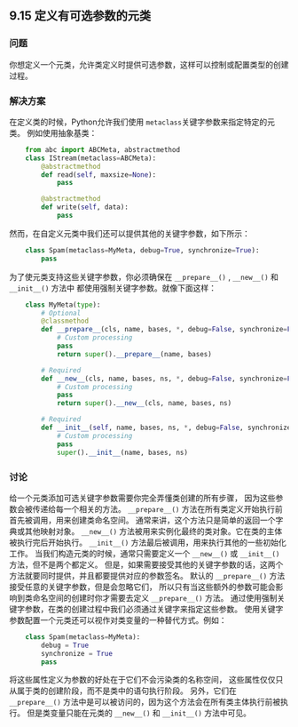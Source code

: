 ## 9.15 定义有可选参数的元类 ##
### 问题 ###
你想定义一个元类，允许类定义时提供可选参数，这样可以控制或配置类型的创建过程。
### 解决方案 ###
在定义类的时候，Python允许我们使用 ``metaclass``关键字参数来指定特定的元类。
例如使用抽象基类：
```python
    from abc import ABCMeta, abstractmethod
    class IStream(metaclass=ABCMeta):
        @abstractmethod
        def read(self, maxsize=None):
            pass

        @abstractmethod
        def write(self, data):
            pass

```
然而，在自定义元类中我们还可以提供其他的关键字参数，如下所示：
```python
    class Spam(metaclass=MyMeta, debug=True, synchronize=True):
        pass

```
为了使元类支持这些关键字参数，你必须确保在 ``__prepare__()`` , ``__new__()`` 和 ``__init__()`` 方法中
都使用强制关键字参数。就像下面这样：
```python
    class MyMeta(type):
        # Optional
        @classmethod
        def __prepare__(cls, name, bases, *, debug=False, synchronize=False):
            # Custom processing
            pass
            return super().__prepare__(name, bases)

        # Required
        def __new__(cls, name, bases, ns, *, debug=False, synchronize=False):
            # Custom processing
            pass
            return super().__new__(cls, name, bases, ns)

        # Required
        def __init__(self, name, bases, ns, *, debug=False, synchronize=False):
            # Custom processing
            pass
            super().__init__(name, bases, ns)

```
### 讨论 ###
给一个元类添加可选关键字参数需要你完全弄懂类创建的所有步骤，
因为这些参数会被传递给每一个相关的方法。
``__prepare__()`` 方法在所有类定义开始执行前首先被调用，用来创建类命名空间。
通常来讲，这个方法只是简单的返回一个字典或其他映射对象。
``__new__()`` 方法被用来实例化最终的类对象。它在类的主体被执行完后开始执行。
``__init__()`` 方法最后被调用，用来执行其他的一些初始化工作。
当我们构造元类的时候，通常只需要定义一个 ``__new__()`` 或 ``__init__()`` 方法，但不是两个都定义。
但是，如果需要接受其他的关键字参数的话，这两个方法就要同时提供，并且都要提供对应的参数签名。
默认的 ``__prepare__()`` 方法接受任意的关键字参数，但是会忽略它们，
所以只有当这些额外的参数可能会影响到类命名空间的创建时你才需要去定义 ``__prepare__()`` 方法。
通过使用强制关键字参数，在类的创建过程中我们必须通过关键字来指定这些参数。
使用关键字参数配置一个元类还可以视作对类变量的一种替代方式。例如：
```python
    class Spam(metaclass=MyMeta):
        debug = True
        synchronize = True
        pass

```
将这些属性定义为参数的好处在于它们不会污染类的名称空间，
这些属性仅仅只从属于类的创建阶段，而不是类中的语句执行阶段。
另外，它们在 ``__prepare__()`` 方法中是可以被访问的，因为这个方法会在所有类主体执行前被执行。
但是类变量只能在元类的 ``__new__()`` 和 ``__init__()`` 方法中可见。
